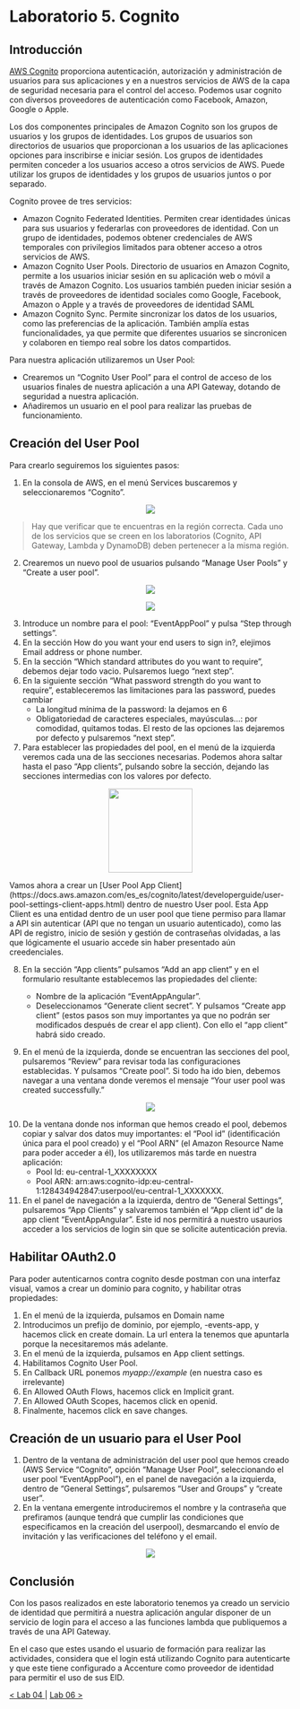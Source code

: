 # Laboratorio 5. Cognito

## Introducción

[AWS Cognito](https://docs.aws.amazon.com/es_es/cognito/?id=docs_gateway) proporciona autenticación, autorización y administración de usuarios para sus aplicaciones y en a nuestros servicios de AWS de la capa de seguridad necesaria para el control del acceso. Podemos usar cognito con diversos proveedores de autenticación como Facebook, Amazon, Google o Apple.

Los dos componentes principales de Amazon Cognito son los grupos de usuarios y los grupos de identidades. Los grupos de usuarios son directorios de usuarios que proporcionan a los usuarios de las aplicaciones opciones para inscribirse e iniciar sesión. Los grupos de identidades permiten conceder a los usuarios acceso a otros servicios de AWS. Puede utilizar los grupos de identidades y los grupos de usuarios juntos o por separado.

Cognito provee de tres servicios:
-	Amazon Cognito Federated Identities. Permiten crear identidades únicas para sus usuarios y federarlas con proveedores de identidad. Con un grupo de identidades, podemos obtener credenciales de AWS temporales con privilegios limitados para obtener acceso a otros servicios de AWS.
-	Amazon Cognito User Pools. Directorio de usuarios en Amazon Cognito, permite a los usuarios iniciar sesión en su aplicación web o móvil a través de Amazon Cognito. Los usuarios también pueden iniciar sesión a través de proveedores de identidad sociales como Google, Facebook, Amazon o Apple y a través de proveedores de identidad SAML
-	Amazon Cognito Sync. Permite sincronizar los datos de los usuarios, como las preferencias de la aplicación. También amplía estas funcionalidades, ya que permite que diferentes usuarios se sincronicen y colaboren en tiempo real sobre los datos compartidos.

Para nuestra aplicación utilizaremos un User Pool:
-	Crearemos un “Cognito User Pool” para el control de acceso de los usuarios finales de nuestra aplicación a una API Gateway, dotando de seguridad a nuestra aplicación.
-	Añadiremos un usuario en el pool para realizar las pruebas de funcionamiento.

## Creación del User Pool
Para crearlo seguiremos los siguientes pasos:
1.	En la consola de AWS, en el menú Services buscaremos y seleccionaremos “Cognito”.

<p align="center">
  <img src="resources/img_1.png">
</p>

> Hay que verificar que te encuentras en la región correcta. Cada uno de los servicios que se creen en los laboratorios (Cognito, API Gateway, Lambda y DynamoDB) deben pertenecer a la misma región.

2.	Crearemos un nuevo pool de usuarios pulsando “Manage User Pools” y “Create a user pool”.

<p align="center">
  <img src="resources/img_2.png">
</p>

<p align="center">
  <img src="resources/img_3.png">
</p>

3.	Introduce un nombre para el pool: “EventAppPool” y pulsa “Step through settings”.
4.  En la sección How do you want your end users to sign in?, elejimos Email address or phone number.
5.	En la sección “Which standard attributes do you want to require”, debemos dejar todo vacio. Pulsaremos luego “next step”.
6.	En la siguiente sección “What password strength do you want to require”, estableceremos las limitaciones para las password, puedes cambiar
    *	La longitud mínima de la password: la dejamos en 6
    *	Obligatoriedad de caracteres especiales, mayúsculas...: por comodidad, quitamos todas.
El resto de las opciones las dejaremos por defecto y pulsaremos “next step”.
7.	Para establecer las propiedades del pool, en el menú de la izquierda veremos cada una de las secciones necesarias. Podemos ahora saltar hasta el paso “App clients”, pulsando sobre la sección, dejando las secciones intermedias con los valores por defecto.
<p align="center">
  <img src="resources/img_6.png" width="150px">
</p>
Vamos ahora a crear un [User Pool App Client](https://docs.aws.amazon.com/es_es/cognito/latest/developerguide/user-pool-settings-client-apps.html) dentro de nuestro User pool. Esta App Client es una entidad dentro de un user pool que tiene permiso para llamar a API sin autenticar (API que no tengan un usuario autenticado), como las API de registro, inicio de sesión y gestión de contraseñas olvidadas, a las que lógicamente el usuario accede sin haber presentado aún creedenciales.

8. En la sección “App clients” pulsamos “Add an app client” y en el formulario resultante establecemos las propiedades del cliente:
    *	Nombre de la aplicación “EventAppAngular”.
    *	Deseleccionamos “Generate client secret”.
Y pulsamos “Create app client” (estos pasos son muy importantes ya que no podrán ser modificados después de crear el app client). Con ello el “app client” habrá sido creado.

9.	En el menú de la izquierda, donde se encuentran las secciones del pool, pulsaremos “Review” para revisar toda las configuraciones establecidas. Y pulsamos “Create pool”. Si todo ha ido bien, debemos navegar a una ventana donde veremos el mensaje “Your user pool was created successfully.”

<p align="center">
  <img src="resources/img_4.png">
</p>

10.	De la ventana donde nos informan que hemos creado el pool, debemos copiar y salvar dos datos muy importantes: el “Pool id” (identificación única para el pool creado) y el “Pool ARN” (el Amazon Resource Name para poder acceder a él), los utilizaremos más tarde en nuestra aplicación:
    * Pool Id: eu-central-1_XXXXXXXX
    * Pool ARN: arn:aws:cognito-idp:eu-central-1:128434942847:userpool/eu-central-1_XXXXXXX.
11.	En el panel de navegación a la izquierda, dentro de “General Settings”, pulsaremos “App Clients” y salvaremos también el “App client id” de la app client “EventAppAngular”. Este id nos permitirá a nuestro usaurios acceder a los servicios de login sin que se solicite autenticación previa.

## Habilitar OAuth2.0

Para poder autenticarnos contra cognito desde postman con una interfaz visual, vamos a crear un dominio para cognito, y habilitar otras propiedades:

1. En el menú de la izquierda, pulsamos en Domain name
2. Introducimos un prefijo de dominio, por ejemplo, <your-name>-events-app, y hacemos click en create domain. La url entera la tenemos que apuntarla porque la necesitaremos más adelante.
3. En el menú de la izquierda, pulsamos en App client settings.
4. Habilitamos Cognito User Pool.
5. En Callback URL ponemos *myapp://example* (en nuestra caso es irrelevante)
6. En Allowed OAuth Flows, hacemos click en Implicit grant.
7. En Allowed OAuth Scopes, hacemos click en openid.
8. Finalmente, hacemos click en save changes.

## Creación de un usuario para el User Pool

1.	Dentro de la ventana de administración del user pool que hemos creado (AWS Service “Cognito”, opción “Manage User Pool”, seleccionando el user pool “EventAppPool”), en el panel de navegación a la izquierda, dentro de “General Settings”, pulsaremos “User and Groups” y “create user”.
2.	En la ventana emergente introduciremos el nombre y la contraseña que prefiramos (aunque tendrá que cumplir las condiciones que especificamos en la creación del userpool), desmarcando el envío de invitación y las verificaciones del teléfono y el email. 

<p align="center">
  <img src="resources/img_5.png">
</p>

## Conclusión

Con los pasos realizados en este laboratorio tenemos ya creado un servicio de identidad que permitirá a nuestra aplicación angular disponer de un servicio de login para el acceso a las funciones lambda que publiquemos a través de una API Gateway. 

En el caso que estes usando el usuario de formación para realizar las actividades, considera que el login está utilizando Cognito para autenticarte y que este tiene configurado a Accenture como proveedor de identidad para permitir el uso de sus EID.

[< Lab 04 ](../lab-04)  | [Lab 06 >](../lab-06)
